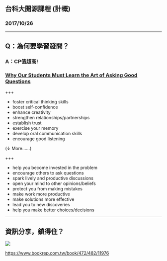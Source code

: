 ## 台科大開源課程 (計概)
### 2017/10/26

---

## Q：為何要學習發問？
### A：CP值超高!
### [Why Our Students Must Learn the Art of Asking Good Questions](https://globaldigitalcitizen.org/the-importance-and-impact-of-asking-good-questions)

+++
- foster critical thinking skills
- boost self-confidence
- enhance creativity
- strengthen relationships/partnerships
- establish trust
- exercise your memory
- develop oral communication skills
- encourage good listening

(↓ More......)

+++
- help you become invested in the problem
- encourage others to ask questions
- spark lively and productive discussions
- open your mind to other opinions/beliefs
- protect you from making mistakes
- make work more productive
- make solutions more effective
- lead you to new discoveries
- help you make better choices/decisions

---

## 資訊分享，鎖得住？
![](https://www.bookrep.com.tw/sites/default/files/styles/galleryformatter_slide/public/products/img/%E3%80%8A%E8%B3%87%E8%A8%8A%E5%88%86%E4%BA%AB%E3%80%8B%E7%AB%8B%E9%AB%94%E6%9B%B8%E5%B0%81.jpg?itok=FeTTZfRu)

https://www.bookrep.com.tw/book/472/482/11976
